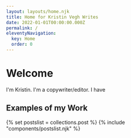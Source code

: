 ```yaml
---
layout: layouts/home.njk
title: Home for Kristin Vegh Writes
date: 2022-01-01T00:00:00.000Z
permalink: /
eleventyNavigation:
  key: Home
  order: 0
---
```

# Welcome

I'm Kristin. I'm a copywriter/editor. I have


## Examples of my Work

{% set postslist = collections.post %}
{% include "components/postslist.njk" %}
